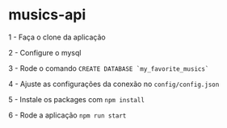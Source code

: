 # musics-api

1 - Faça o clone da aplicação

2 - Configure o mysql

3 - Rode o comando ```CREATE DATABASE `my_favorite_musics` ```

4 - Ajuste as configurações da conexão no ```config/config.json```

5 - Instale os packages com ```npm install```

6 - Rode a aplicação ```npm run start```

